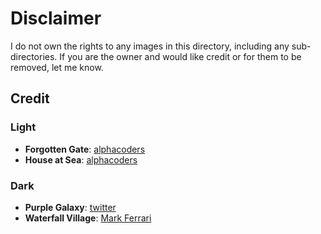 # Disclaimer

I do not own the rights to any images in this directory, including any sub-
directories. If you are the owner and would like credit or for them to be
removed, let me know.

## Credit

### Light

- **Forgotten Gate**: [alphacoders](https://wall.alphacoders.com/big.php?i=1114362)
- **House at Sea**: [alphacoders](https://wall.alphacoders.com/big.php?i=966314)

### Dark

- **Purple Galaxy**: [twitter](https://twitter.com/mr_pixelor/status/1170011202644316161?lang=cs)
- **Waterfall Village**: [Mark Ferrari](https://www.markferrari.com/image-archives)
